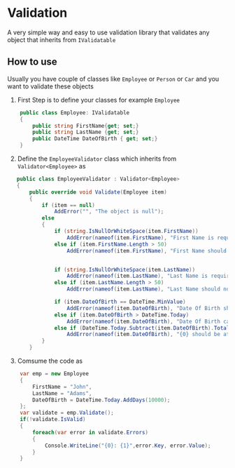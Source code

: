 # Validation
A very simple way and easy to use validation library that validates any object that inherits from `IValidatable`

## How to use
Usually you have couple of classes like `Employee` or `Person` or `Car` and you want to validate these objects

1. First Step is to define your classes for example `Employee`

```csharp
    public class Employee: IValidatable
    {
        public string FirstName{get; set;}
        public string LastName {get; set;}
        public DateTime DateOfBirth { get; set;}
    }
```

2. Define the `EmployeeValidator` class which inherits from `Validator<Employee>` as 
    
 ```csharp
    public class EmployeeValidator : Validator<Employee>
    {
        public override void Validate(Employee item)
        {
            if (item == null)
                AddError("", "The object is null");
            else
            {
                if (string.IsNullOrWhiteSpace(item.FirstName))
                    AddError(nameof(item.FirstName), "First Name is required");
                else if (item.FirstName.Length > 50)
                    AddError(nameof(item.FirstName), "First Name should not exceed 50 characters");


                if (string.IsNullOrWhiteSpace(item.LastName))
                    AddError(nameof(item.LastName), "Last Name is required!");
                else if (item.LastName.Length > 50)
                    AddError(nameof(item.LastName), "Last Name should not exceed 50 characters");

                if (item.DateOfBirth == DateTime.MinValue)
                    AddError(nameof(item.DateOfBirth), "Date Of Birth should has a valid value");
                else if (item.DateOfBirth > DateTime.Today)
                    AddError(nameof(item.DateOfBirth), "Date Of Birth cannot be in future");
                else if (DateTime.Today.Subtract(item.DateOfBirth).TotalDays / 365.25 < 18 && !string.IsNullOrEmpty(item.FirstName))
                    AddError(nameof(item.DateOfBirth), "{0} should be at least 18 years old", item.FirstName);
            }
        }
```

3. Comsume the code as

```csharp
    var emp = new Employee
    {
        FirstName = "John",
        LastName = "Adams",
        DateOfBirth = DateTime.Today.AddDays(10000);
    };
    var validate = emp.Validate();
    if(!validate.IsValid)
    {
        foreach(var error in validate.Errors)
        {
            Console.WriteLine("{0}: {1}",error.Key, error.Value);
        }         
    }
    
```

